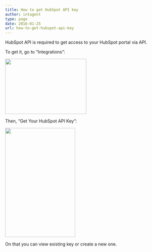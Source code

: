 ```yaml
---
title: How to get HubSpot API key
author: intagent
type: page
date: 2016-01-25
url: how-to-get-hubspot-api-key
---
```

HubSpot API is required to get access to your HubSpot portal via API.

To get it, go to &#8220;Integrations&#8221;:

<img class="alignnone" src="https://intagent.s3.amazonaws.com/s/HubSpot_API_Key_Manager_2016-01-24_20-58-25.png" alt="" width="262" height="178" />

Then, &#8220;Get Your HubSpot API Key&#8221;:

<img class="alignnone" src="https://intagent.s3.amazonaws.com/s/Integrations_Home_2016-01-24_21-00-34.png" alt="" width="226" height="352" />

On that you can view existing key or create a new one.

&nbsp;